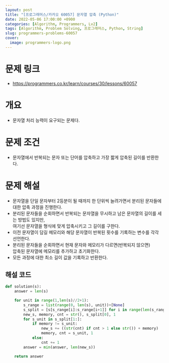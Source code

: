 ```yaml
---
layout: post
title: "[프로그래머스/카카오 60057] 문자열 압축 (Python)"
date: 2022-05-06 17:00:00 +0900
categories: [Algorithm, Programmers, Lv2]
tags: [Algorithm, Problem Solving, 프로그래머스, Python, String]
slug: programmers-problems-60057
cover:
  image: programmers-logo.png
---
```


# 문제 링크
- https://programmers.co.kr/learn/courses/30/lessons/60057

# 개요
- 문자열 처리 능력이 요구되는 문제다.

# 문제 조건
- 문자열에서 반복되는 문자 또는 단어를 압축하고 가장 짧게 압축된 길이를 반환한다.

# 문제 해설
- 문자열을 단일 문자부터 2등분이 될 때까지 한 단위씩 늘려가면서 분리된 문자들에 대한 압축 과정을 진행한다.
- 분리된 문자들을 순회하면서 반복되는 문자열을 무시하고 남은 문자열의 길이를 세는 방법도 있지만,   
  여기선 문자열을 형식에 맞게 압축시키고 그 길이를 구한다.
- 이전 문자열이 담길 메모리와 해당 문자열이 반복된 횟수를 기록하는 변수를 각각 선언한다.
- 분리된 문자들을 순회하면서 현재 문자와 메모리가 다르면(반복되지 않으면)   
  압축된 문자열에 메모리를 추가하고 초기화한다.
- 모든 과정에 대한 최소 길이 값을 기록하고 반환한다.

## 해설 코드

```python
def solution(s):
    answer = len(s)

    for unit in range(1,len(s)//2+1):
        s_range = list(range(0, len(s), unit))+[None]
        s_split = [s[s_range[i]:s_range[i+1]] for i in range(len(s_range)-1)]+['']
        new_s, memory, cnt = str(), s_split[0], 1
        for s_unit in s_split[1:]:
            if memory != s_unit:
                new_s += ((str(cnt) if cnt > 1 else str()) + memory)
                memory, cnt = s_unit, 1
            else:
                cnt += 1
        answer = min(answer, len(new_s))

    return answer
```
